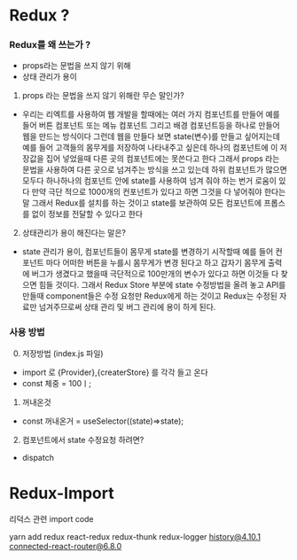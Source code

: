 # Redux ?

### Redux를 왜 쓰는가 ?
 - props라는 문법을 쓰지 않기 위해 
 - 상태 관리가 용이 

1. props 라는 문법을 쓰지 않기 위해란 무슨 말인가?
 - 우리는 리엑트를 사용하여 웹 개발을 할때에는 여러 가지 컴포넌트를 만들어 예를 들어
버튼 컴포넌트 또는 메뉴 컴포넌트 그리고 배경 컴포넌트등을 하나로 만들어 웹을 만드는 방식이다
그런데 웹을 만들다 보면 state(변수)를 만들고 싶어지는데 예를 들어 고객들의 몸무게를 저장하여 나타내주고 싶은데 
하나의 컴포넌트에 이 저장값을 집어 넣었을때 다른 곳의 컴포넌트에는 못쓴다고 한다 그래서 props 라는 문법을 사용하여 
다른 곳으로 넘겨주는 방식을 쓰고 있는데 하위 컴포넌트가 많으면 모두다  하나하나의 컴포넌트 안에 state를 사용하여 
넘겨 줘야 하는 번거 로움이 있다 만약 극단 적으로 1000개의 컨포넌트가 있다고 하면 그것을 다 넣어줘야 한다는 말
그래서 Redux를 설치를 하는 것이고 state를 보관하여 모든 컴포넌트에 프롭스를 없이 정보를 전달할 수 있다고 한다

2. 상태관리가 용이 해진다는 말은?
 - state 관리가 용이, 컴포넌트들이 몸무게 state를 변경하기 시작할때 예를 들어 컨포넌트 마다 어떠한 버튼을 누를시 
몸무게가 변경 된다고 하고 갑자기 몸무게 출력에 버그가 생겼다고 했을때 극단적으로 100만개의 변수가 있다고 하면 이것들 다 
찾으면 힘들 것이다. 그래서 Redux Store 부분에 state 수정방법을 올려 놓고 API를 만들때 component들은 수정 요청만 Redux에게 
하는 것이고 Redux는 수정된 자료만 넘겨주므로써 상태 관리 및 버그 관리에 용이 하게 된다.


### 사용 방법 

0. 저장방법 (index.js 파일)
 - import 로 {Provider},{createrStore} 를 각각 들고 온다
 - const 체중 = 100ㅣ;
1. 꺼내온것 
 - const 꺼내온거 = useSelector((state)=>state);
2. 컴포넌트에서 state 수정요청 하려면?
 - dispatch

# Redux-Import
리덕스 관련 import code


yarn add redux react-redux redux-thunk redux-logger history@4.10.1 connected-react-router@6.8.0


